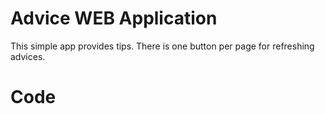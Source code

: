 # Advice WEB Application
This simple app provides tips. There is one button per page for refreshing advices.

# Code

